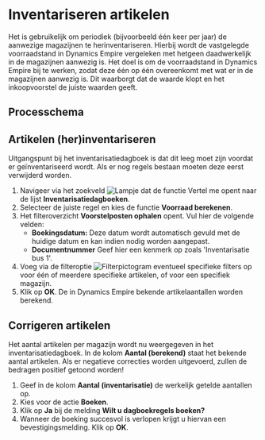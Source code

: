 # Inventariseren artikelen

Het is gebruikelijk om periodiek (bijvoorbeeld één keer per jaar) de aanwezige magazijnen te herinventariseren. Hierbij wordt de vastgelegde voorraadstand in Dynamics Empire vergeleken met hetgeen daadwerkelijk in de magazijnen aanwezig is. Het doel is om de voorraadstand in Dynamics Empire bij te werken, zodat deze één op één overeenkomt met wat er in de magazijnen aanwezig is. Dit waarborgt dat de waarde klopt en het inkoopvoorstel de juiste waarden geeft.

## Processchema

## Artikelen (her)inventariseren

Uitgangspunt bij het inventarisatiedagboek is dat dit leeg moet zijn voordat er geïnventariseerd wordt. Als er nog regels bestaan moeten deze eerst verwijderd worden. 

1. Navigeer via het zoekveld ![Lampje dat de functie Vertel me opent](https://docs.microsoft.com/nl-NL/dynamics365/business-central/media/ui-search/search_small.png "Vertel me wat u wilt doen") naar de lijst **Inventarisatiedagboeken**.
2. Selecteer de juiste regel en kies de functie **Voorraad berekenen**.
3. Het filteroverzicht **Voorstelposten ophalen** opent. Vul hier de volgende velden:
	* **Boekingsdatum:** Deze datum wordt automatisch gevuld met de huidige datum en kan indien nodig worden aangepast.
	* **Documentnummer** Geef hier een kenmerk op zoals 'Inventarisatie bus 1'.
4. Voeg via de filteroptie ![Filterpictogram](https://docs.microsoft.com/nl-nl/dynamics365/business-central/media/ui-search/filter-icon.png "Pictogram Filter") eventueel specifieke filters op voor één of meerdere specifieke artikelen, of voor een specifiek magazijn.
5. Klik op **OK**. De in Dynamics Empire bekende artikelaantallen worden berekend. 

## Corrigeren artikelen

Het aantal artikelen per magazijn wordt nu weergegeven in het inventarisatiedagboek. In de kolom **Aantal (berekend)** staat het bekende aantal artikelen. Als er negatieve correcties worden uitgevoerd, zullen de bedragen positief getoond worden!

 1. Geef in de kolom **Aantal (inventarisatie)** de werkelijk getelde aantallen op. 
 2. Kies voor de actie **Boeken**. 
 3. Klik op **Ja** bij de melding **Wilt u dagboekregels boeken?**
 4. Wanneer de boeking succesvol is verlopen krijgt u hiervan een bevestigingsmelding. Klik op **OK**. 


<!--stackedit_data:
eyJoaXN0b3J5IjpbNjcxOTU4MDk0LDQyOTYyODkxNCwtMTgzNz
g2MTQ0Nl19
-->